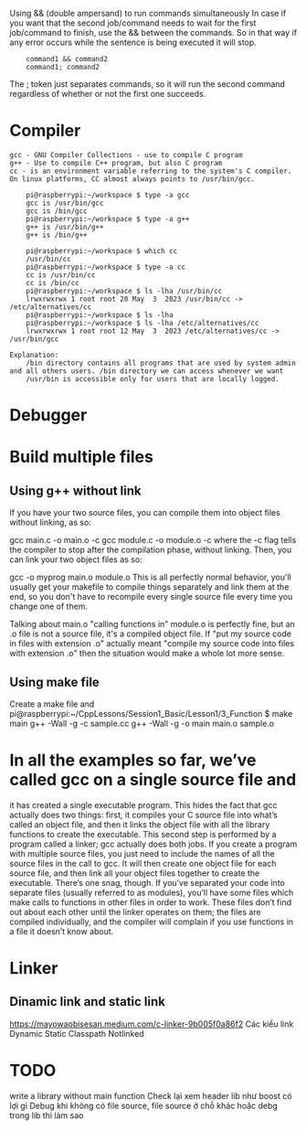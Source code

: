 

Using && (double ampersand) to run commands simultaneously
In case if you want that the second job/command needs to wait for the first job/command to finish, use the && between the commands. So in that way if any error occurs while the sentence is being executed it will stop.

```
    command1 && command2
    command1; command2
```

The ; token just separates commands, so it will run the second command regardless of whether or not the first one succeeds.

# Compiler
    gcc - GNU Compiler Collections - use to compile C program
    g++ - Use to compile C++ program, but also C program
    cc - is an environment variable referring to the system's C compiler. On linux platforms, CC almost always points to /usr/bin/gcc.

        pi@raspberrypi:~/workspace $ type -a gcc
        gcc is /usr/bin/gcc
        gcc is /bin/gcc
        pi@raspberrypi:~/workspace $ type -a g++
        g++ is /usr/bin/g++
        g++ is /bin/g++

        pi@raspberrypi:~/workspace $ which cc
        /usr/bin/cc
        pi@raspberrypi:~/workspace $ type -a cc
        cc is /usr/bin/cc
        cc is /bin/cc
        pi@raspberrypi:~/workspace $ ls -lha /usr/bin/cc
        lrwxrwxrwx 1 root root 20 May  3  2023 /usr/bin/cc -> /etc/alternatives/cc
        pi@raspberrypi:~/workspace $ ls -lha 
        pi@raspberrypi:~/workspace $ ls -lha /etc/alternatives/cc
        lrwxrwxrwx 1 root root 12 May  3  2023 /etc/alternatives/cc -> /usr/bin/gcc
        
    Explanation:
        /bin directory contains all programs that are used by system admin and all others users. /bin directory we can access whenever we want
        /usr/bin is accessible only for users that are locally logged.
# Debugger

# Build multiple files

## Using g++ without link
If you have your two source files, you can compile them into object files without linking, as so:

gcc main.c -o main.o -c
gcc module.c -o module.o -c
where the -c flag tells the compiler to stop after the compilation phase, without linking. Then, you can link your two object files as so:

gcc -o myprog main.o module.o
This is all perfectly normal behavior, you'll usually get your makefile to compile things separately and link them at the end, so you don't have to recompile every single source file every time you change one of them.

Talking about main.o "calling functions in" module.o is perfectly fine, but an .o file is not a source file, it's a compiled object file. If "put my source code in files with extension .o" actually meant "compile my source code into files with extension .o" then the situation would make a whole lot more sense.

## Using make file
Create a make file and 
pi@raspberrypi:~/CppLessons/Session1_Basic/Lesson1/3_Function $ make main
g++ -Wall -g -c sample.cc
g++ -Wall -g -o main main.o sample.o

# In all the examples so far, we’ve called gcc on a single source file and
it has created a single executable program. This hides the fact that gcc
actually does two things: first, it compiles your C source file into what’s
called an object file, and then it links the object file with all the library
functions to create the executable. This second step is performed by a
program called a linker; gcc actually does both jobs.
If you create a program with multiple source files, you just need to
include the names of all the source files in the call to gcc. It will then
create one object file for each source file, and then link all your object
files together to create the executable.
There’s one snag, though. If you’ve separated your code into separate
files (usually referred to as modules), you’ll have some files which
make calls to functions in other files in order to work. These files don’t
find out about each other until the linker operates on them; the files
are compiled individually, and the compiler will complain if you use
functions in a file it doesn’t know about.

# Linker
## Dinamic link and static link
https://mayowaobisesan.medium.com/c-linker-9b005f0a86f2
Các kiểu link
Dynamic
Static
Classpath
Notlinked

# TODO
write a library without main function
Check lại xem header lib như boost có lợi gì
Debug khi không có file source, file source ở chỗ khác hoặc debg trong lib thì làm sao 